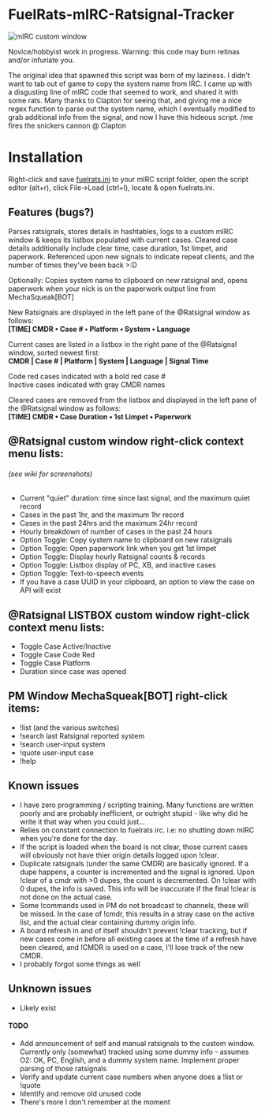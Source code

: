 # FuelRats-mIRC-Ratsignal-Tracker
![mIRC custom window](http://i.imgur.com/CIdh8cE.png)

Novice/hobbyist work in progress. Warning: this code may burn retinas and/or infuriate you.

The original idea that spawned this script was born of my laziness. I didn't want to tab out of game to copy the system name from IRC. I came up with a disgusting line of mIRC code that seemed to work, and shared it with some rats.
Many thanks to Clapton for seeing that, and giving me a nice regex function to parse out the system name, which I eventually modified to grab additional info from the signal, and now I have this hideous script. /me fires the snickers cannon @ Clapton

# Installation
Right-click and save [fuelrats.ini](https://raw.githubusercontent.com/MDB4/mIRC-Ratsignal-Tracker/master/fuelrats.ini) to your mIRC script folder, open the script editor (alt+r), click File->Load (ctrl+l), locate & open fuelrats.ini.

## Features (bugs?)
Parses ratsignals, stores details in hashtables, logs to a custom mIRC window & keeps its listbox populated with current cases. Cleared case details additionally include clear time, case duration, 1st limpet, and paperwork. Referenced upon new signals to indicate repeat clients, and the number of times they've been back >:D

Optionally:
Copies system name to clipboard on new ratsignal and, opens paperwork when your nick is on the paperwork output line from MechaSqueak[BOT]

New Ratsignals are displayed in the left pane of the @Ratsignal window as follows:   
 **[TIME] CMDR • Case # • Platform • System • Language**

Current cases are listed in a listbox in the right pane of the @Ratsignal window, sorted newest first:     
 **CMDR | Case # | Platform | System | Language | Signal Time**

Code red cases indicated with a bold red case #    
Inactive cases indicated with gray CMDR names    

Cleared cases are removed from the listbox and displayed in the left pane of the @Ratsignal window as follows:   
 **[TIME] CMDR • Case Duration • 1st Limpet • Paperwork**

## @Ratsignal custom window right-click context menu lists:
###### (see wiki for screenshots)
- Current "quiet" duration: time since last signal, and the maximum quiet record
- Cases in the past 1hr, and the maximum 1hr record
- Cases in the past 24hrs and the maximum 24hr record
- Hourly breakdown of number of cases in the past 24 hours
- Option Toggle: Copy system name to clipboard on new ratsignals
- Option Toggle: Open paperwork link when you get 1st limpet
- Option Toggle: Display hourly Ratsignal counts & records
- Option Toggle: Listbox display of PC, XB, and inactive cases
- Option Toggle: Text-to-speech events
- If you have a case UUID in your clipboard, an option to view the case on API will exist

## @Ratsignal LISTBOX custom window right-click context menu lists:
- Toggle Case Active/Inactive
- Toggle Case Code Red
- Toggle Case Platform
- Duration since case was opened

## PM Window MechaSqueak[BOT] right-click items:
- !list (and the various switches)
- !search last Ratsignal reported system
- !search user-input system
- !quote user-input case
- !help

## Known issues
- I have zero programming / scripting training. Many functions are written poorly and are probably inefficient, or outright stupid - like why did he write it that way when you could just...
- Relies on constant connection to fuelrats irc. i.e: no shutting down mIRC when you're done for the day.
- If the script is loaded when the board is not clear, those current cases will obviously not have thier origin details logged upon !clear.
- Duplicate ratsignals (under the same CMDR) are basically ignored. If a dupe happens, a counter is incremented and the signal is ignored. Upon !clear of a cmdr with >0 dupes, the count is decremented. On !clear with 0 dupes, the info is saved. This info will be inaccurate if the final !clear is not done on the actual case.
- Some !commands used in PM do not broadcast to channels, these will be missed. In the case of !cmdr, this results in a stray case on the active list, and the actual clear containing dummy origin info.
- A board refresh in and of itself shouldn't prevent !clear tracking, but if new cases come in before all existing cases at the time of a refresh have been cleared, and !CMDR is used on a case, I'll lose track of the new CMDR.
- I probably forgot some things as well

## Unknown issues
- Likely exist

#### TODO
- Add announcement of self and manual ratsignals to the custom window. Currently only (somewhat) tracked using some dummy info - assumes O2: OK, PC, English, and a dummy system name. Implement proper parsing of those ratsignals
- Verify and update current case numbers when anyone does a !list or !quote
- Identify and remove old unused code
- There's more I don't remember at the moment

